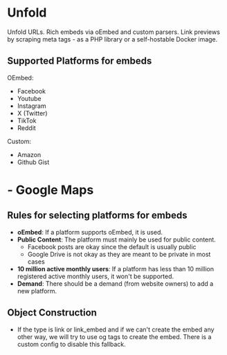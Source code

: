 # Unfold

Unfold URLs. Rich embeds via oEmbed and custom parsers. Link previews by scraping meta tags - as a PHP library or a self-hostable Docker image.

## Supported Platforms for embeds

OEmbed:

-   Facebook
-   Youtube
-   Instagram
-   X (Twitter)
-   TikTok
-   Reddit

Custom:

-   Amazon
-   Github Gist

# - Google Maps

## Rules for selecting platforms for embeds

-   **oEmbed**: If a platform supports oEmbed, it is used.
-   **Public Content**: The platform must mainly be used for public content.
    -   Facebook posts are okay since the default is usually public
    -   Google Drive is not okay as they are meant to be private in most cases
-   **10 million active monthly users**: If a platform has less than 10 million registered active monthly users, it won't be supported.
-   **Demand**: There should be a demand (from website owners) to add a new platform.

## Object Construction

-   If the type is link or link_embed and if we can't create the embed any other way, we will try to use og tags to create the embed. There is a custom config to disable this fallback.
